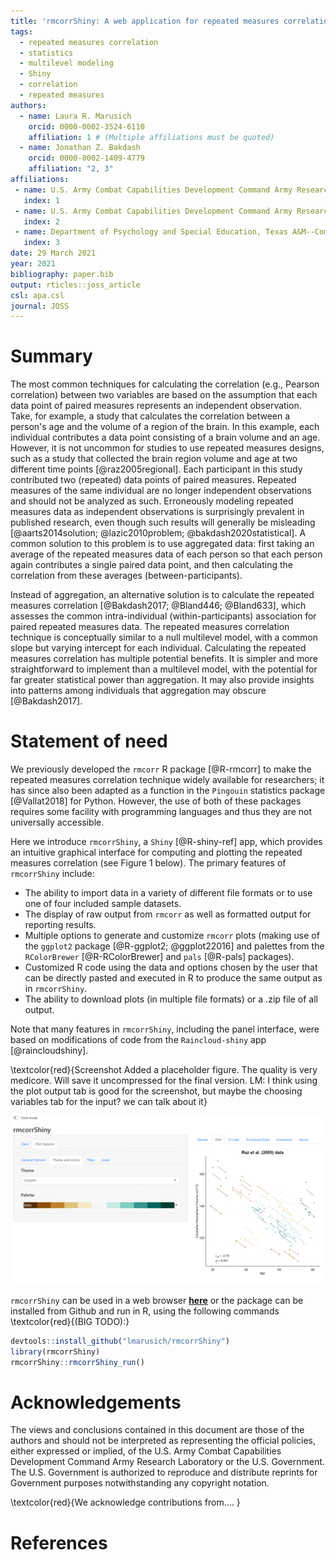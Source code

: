 ```yaml
---
title: 'rmcorrShiny: A web application for repeated measures correlation'
tags:
  - repeated measures correlation
  - statistics
  - multilevel modeling
  - Shiny
  - correlation
  - repeated measures
authors:
  - name: Laura R. Marusich
    orcid: 0000-0002-3524-6110
    affiliation: 1 # (Multiple affiliations must be quoted)
  - name: Jonathan Z. Bakdash
    orcid: 0000-0002-1409-4779
    affiliation: "2, 3"
affiliations:
 - name: U.S. Army Combat Capabilities Development Command Army Research Laboratory South at the University of Texas at Arlington
   index: 1
 - name: U.S. Army Combat Capabilities Development Command Army Research Laboratory South at the University of Texas at Dallas
   index: 2
 - name: Department of Psychology and Special Education, Texas A&M--Commerce
   index: 3
date: 29 March 2021
year: 2021
bibliography: paper.bib
output: rticles::joss_article
csl: apa.csl
journal: JOSS
---
```


# Summary

The most common techniques for calculating the correlation (e.g., Pearson correlation)
between two variables are based on the assumption that each data point of paired measures
represents an independent observation. Take, for example, a study that calculates the 
correlation between a person's age and the volume of a region of the brain. In this
example, each individual contributes a data point consisting of a brain volume and an age.
However, it is not uncommon for studies to use repeated measures designs, such as a study
that collected the brain region volume and age at two different time points [@raz2005regional].
Each participant in this study contributed two (repeated) data points of paired measures.
Repeated measures of the same individual are no longer independent observations and should
not be analyzed as such. Erroneously modeling repeated measures data as independent
observations is surprisingly prevalent in published research, even though such results
will generally be misleading [@aarts2014solution; @lazic2010problem; @bakdash2020statistical].
A common solution to this problem is to use aggregated data: first taking an average of the 
repeated measures data of each person so that each person again contributes a single paired data
point, and then calculating the correlation from these averages (between-participants).  

Instead of aggregation, an alternative solution is to calculate the repeated measures
correlation [@Bakdash2017; @Bland446; @Bland633], which assesses the common
intra-individual (within-participants) association for paired repeated measures data. The
repeated measures correlation technique is conceptually similar to a null multilevel model,
with a common slope but varying intercept for each individual. Calculating the repeated
measures correlation has multiple potential benefits. It is simpler and more
straightforward to implement than a multilevel model, with the potential for far greater
statistical power than aggregation. It may also provide insights into patterns among
individuals that aggregation may obscure [@Bakdash2017]. 

# Statement of need

We previously developed the ``rmcorr`` R package [@R-rmcorr] to make the repeated measures
correlation technique widely available for researchers; it has since also been adapted as 
a function in the ``Pingouin`` statistics package [@Vallat2018] for Python. However, the use 
of both of these packages requires some facility with  programming languages and thus they 
are not universally accessible. 

Here we introduce ``rmcorrShiny``, a ``Shiny`` [@R-shiny-ref] app, which provides an intuitive graphical
interface for computing and plotting the repeated measures correlation (see Figure 1 below). 
The primary features of ``rmcorrShiny`` include:

* The ability to import data in a variety of different file formats or to use one of four included sample 
datasets.
* The display of raw output from ``rmcorr`` as well as formatted output for reporting
results. 
* Multiple options to generate and customize ``rmcorr`` plots (making use of the 
``ggplot2`` package [@R-ggplot2; @ggplot22016] and palettes from the ``RColorBrewer`` 
[@R-RColorBrewer] and ``pals`` [@R-pals] packages).
* Customized R code using the data and options chosen by the user that can be directly
pasted and executed in R to produce the same output as in ``rmcorrShiny``.
* The ability to download plots (in multiple file formats) or a .zip file of all output.

Note that many features in ``rmcorrShiny``, including the panel interface, were based on modifications of code from the ``Raincloud-shiny`` app [@raincloudshiny].  


\textcolor{red}{Screenshot Added a placeholder figure. The quality is very medicore. Will save it uncompressed for the final version.
LM: I think using the plot output tab is good for the screenshot, but maybe the choosing variables tab for the input? we can talk about it}

![Screenshot of the `` rmcorrShiny`` app, showing an input tab with \textcolor{red}{Discuss} options and the Plot output tab, using example data from Raz et al. [-@raz2005regional]\label{fig:example}](Raz_rmcorr_plot.png)

``rmcorrShiny`` can be used in a web browser [**here**](https://lmarusich.shinyapps.io/shiny_rmcorr/) 
or the package can be installed from Github and run in R, using the following commands \textcolor{red}{(BIG TODO):}

```r
devtools::install_github("lmarusich/rmcorrShiny")
library(rmcorrShiny)
rmcorrShiny::rmcorrShiny_run()
```


# Acknowledgements

The views and conclusions contained in this document are those of the authors and should 
not be interpreted as representing the official policies, either expressed or implied, of 
the U.S. Army Combat Capabilities Development Command Army Research Laboratory or the U.S. 
Government. The U.S. Government is authorized to reproduce and distribute reprints for 
Government purposes notwithstanding any copyright notation. 

\textcolor{red}{We acknowledge contributions from.... }

# References
